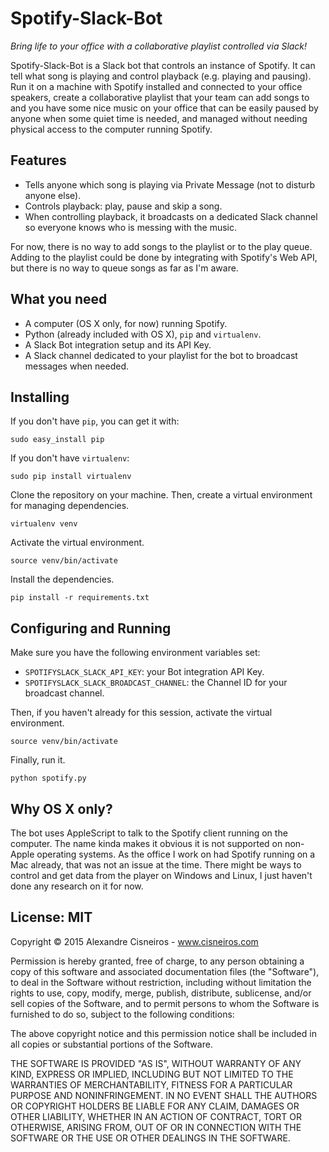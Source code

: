 # Spotify-Slack-Bot

*Bring life to your office with a collaborative playlist controlled via Slack!*

Spotify-Slack-Bot is a Slack bot that controls an instance of Spotify.  It can tell what song is playing and control playback (e.g. playing and pausing).  Run it on a machine with Spotify installed and connected to your office speakers, create a collaborative playlist that your team can add songs to and you have some nice music on your office that can be easily paused by anyone when some quiet time is needed, and managed without needing physical access to the computer running Spotify.

## Features

* Tells anyone which song is playing via Private Message (not to disturb anyone else).
* Controls playback: play, pause and skip a song.
* When controlling playback, it broadcasts on a dedicated Slack channel so everyone knows who is messing with the music.

For now, there is no way to add songs to the playlist or to the play queue.  Adding to the playlist could be done by integrating with Spotify's Web API, but there is no way to queue songs as far as I'm aware.

## What you need

* A computer (OS X only, for now) running Spotify.
* Python (already included with OS X), `pip` and `virtualenv`.
* A Slack Bot integration setup and its API Key.
* A Slack channel dedicated to your playlist for the bot to broadcast messages when needed.

## Installing

If you don't have `pip`, you can get it with:

```shell
sudo easy_install pip
```

If you don't have `virtualenv`:

```shell
sudo pip install virtualenv
```

Clone the repository on your machine.  Then, create a virtual environment for managing dependencies.

```shell
virtualenv venv
```

Activate the virtual environment.

```shell
source venv/bin/activate
```

Install the dependencies.

```shell
pip install -r requirements.txt
```

## Configuring and Running

Make sure you have the following environment variables set:

* `SPOTIFYSLACK_SLACK_API_KEY`: your Bot integration API Key.
* `SPOTIFYSLACK_SLACK_BROADCAST_CHANNEL`: the Channel ID for your broadcast channel.

Then, if you haven't already for this session, activate the virtual environment.

```shell
source venv/bin/activate
```

Finally, run it.

```shell
python spotify.py
```

## Why OS X only?

The bot uses AppleScript to talk to the Spotify client running on the computer.  The name kinda makes it obvious it is not supported on non-Apple operating systems.  As the office I work on had Spotify running on a Mac already, that was not an issue at the time.  There might be ways to control and get data from the player on Windows and Linux, I just haven't done any research on it for now.

## License: MIT

Copyright © 2015 Alexandre Cisneiros - www.cisneiros.com

Permission is hereby granted, free of charge, to any person obtaining a copy of this software and associated documentation files (the "Software"), to deal in the Software without restriction, including without limitation the rights to use, copy, modify, merge, publish, distribute, sublicense, and/or sell copies of the Software, and to permit persons to whom the Software is furnished to do so, subject to the following conditions:

The above copyright notice and this permission notice shall be included in all copies or substantial portions of the Software.

THE SOFTWARE IS PROVIDED "AS IS", WITHOUT WARRANTY OF ANY KIND, EXPRESS OR IMPLIED, INCLUDING BUT NOT LIMITED TO THE WARRANTIES OF MERCHANTABILITY, FITNESS FOR A PARTICULAR PURPOSE AND NONINFRINGEMENT.  IN NO EVENT SHALL THE AUTHORS OR COPYRIGHT HOLDERS BE LIABLE FOR ANY CLAIM, DAMAGES OR OTHER LIABILITY, WHETHER IN AN ACTION OF CONTRACT, TORT OR OTHERWISE, ARISING FROM, OUT OF OR IN CONNECTION WITH THE SOFTWARE OR THE USE OR OTHER DEALINGS IN THE SOFTWARE.

